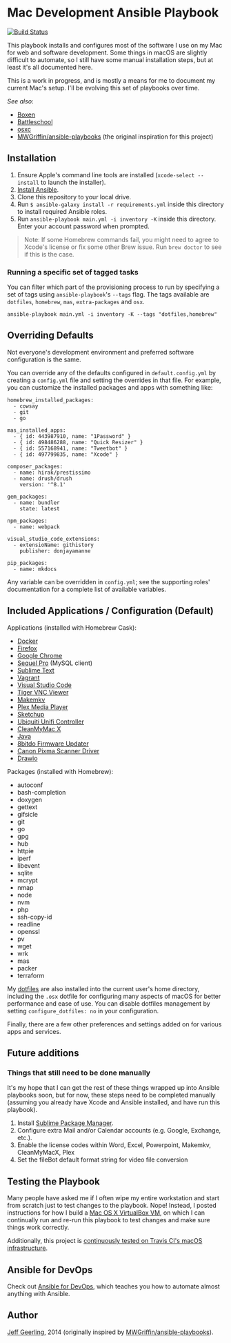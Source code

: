 # Mac Development Ansible Playbook

[![Build Status](https://travis-ci.org/geerlingguy/mac-dev-playbook.svg?branch=master)](https://travis-ci.org/geerlingguy/mac-dev-playbook)

This playbook installs and configures most of the software I use on my Mac for web and software development. Some things in macOS are slightly difficult to automate, so I still have some manual installation steps, but at least it's all documented here.

This is a work in progress, and is mostly a means for me to document my current Mac's setup. I'll be evolving this set of playbooks over time.

*See also*:

  - [Boxen](https://github.com/boxen)
  - [Battleschool](http://spencer.gibb.us/blog/2014/02/03/introducing-battleschool)
  - [osxc](https://github.com/osxc)
  - [MWGriffin/ansible-playbooks](https://github.com/MWGriffin/ansible-playbooks) (the original inspiration for this project)

## Installation

  1. Ensure Apple's command line tools are installed (`xcode-select --install` to launch the installer).
  2. [Install Ansible](http://docs.ansible.com/intro_installation.html).
  3. Clone this repository to your local drive.
  4. Run `$ ansible-galaxy install -r requirements.yml` inside this directory to install required Ansible roles.
  5. Run `ansible-playbook main.yml -i inventory -K` inside this directory. Enter your account password when prompted.

> Note: If some Homebrew commands fail, you might need to agree to Xcode's license or fix some other Brew issue. Run `brew doctor` to see if this is the case.

### Running a specific set of tagged tasks

You can filter which part of the provisioning process to run by specifying a set of tags using `ansible-playbook`'s `--tags` flag. The tags available are `dotfiles`, `homebrew`, `mas`, `extra-packages` and `osx`.

    ansible-playbook main.yml -i inventory -K --tags "dotfiles,homebrew"

## Overriding Defaults

Not everyone's development environment and preferred software configuration is the same.

You can override any of the defaults configured in `default.config.yml` by creating a `config.yml` file and setting the overrides in that file. For example, you can customize the installed packages and apps with something like:

    homebrew_installed_packages:
      - cowsay
      - git
      - go
    
    mas_installed_apps:
      - { id: 443987910, name: "1Password" }
      - { id: 498486288, name: "Quick Resizer" }
      - { id: 557168941, name: "Tweetbot" }
      - { id: 497799835, name: "Xcode" }
    
    composer_packages:
      - name: hirak/prestissimo
      - name: drush/drush
        version: '^8.1'
    
    gem_packages:
      - name: bundler
        state: latest
    
    npm_packages:
      - name: webpack
    
    visual_studio_code_extensions:
      - extensioName: githistory
        publisher: donjayamanne
    
    pip_packages:
      - name: mkdocs

Any variable can be overridden in `config.yml`; see the supporting roles' documentation for a complete list of available variables.

## Included Applications / Configuration (Default)

Applications (installed with Homebrew Cask):

  - [Docker](https://www.docker.com/)
  - [Firefox](https://www.mozilla.org/en-US/firefox/new/)
  - [Google Chrome](https://www.google.com/chrome/)
  - [Sequel Pro](https://www.sequelpro.com/) (MySQL client)
  - [Sublime Text](https://www.sublimetext.com/)
  - [Vagrant](https://www.vagrantup.com/)
  - [Visual Studio Code](https://code.visualstudio.com)
  - [Tiger VNC Viewer](https://tigervnc.org)
  - [Makemkv](https://makemkv.com)
  - [Plex Media Player](https://www.plex.tv)
  - [Sketchup](https://www.sketchup.com)
  - [Ubiquiti Unifi Controller](https://unifi-network.ui.com)
  - [CleanMyMac X](https://macpaw.com)
  - [Java](https://www.java.com/en/)
  - [8bitdo Firmware Updater](https://www.8bitdo.com)
  - [Canon Pixma Scanner Driver](https://global.canon/en/)
  - [Drawio](https://www.draw.io)

Packages (installed with Homebrew):

  - autoconf
  - bash-completion
  - doxygen
  - gettext
  - gifsicle
  - git
  - go
  - gpg
  - hub
  - httpie
  - iperf
  - libevent
  - sqlite
  - mcrypt
  - nmap
  - node
  - nvm
  - php
  - ssh-copy-id
  - readline
  - openssl
  - pv
  - wget
  - wrk
  - mas
  - packer
  - terraform


My [dotfiles](https://github.com/seadogger/dotfiles) are also installed into the current user's home directory, including the `.osx` dotfile for configuring many aspects of macOS for better performance and ease of use. You can disable dotfiles management by setting `configure_dotfiles: no` in your configuration.

Finally, there are a few other preferences and settings added on for various apps and services.

## Future additions

### Things that still need to be done manually

It's my hope that I can get the rest of these things wrapped up into Ansible playbooks soon, but for now, these steps need to be completed manually (assuming you already have Xcode and Ansible installed, and have run this playbook).

  1. Install [Sublime Package Manager](http://sublime.wbond.net/installation).
  2. Configure extra Mail and/or Calendar accounts (e.g. Google, Exchange, etc.).
  3. Enable the license codes within Word, Excel, Powerpoint, Makemkv, CleanMyMacX, Plex
  4. Set the fileBot default format string for video file conversion

## Testing the Playbook

Many people have asked me if I often wipe my entire workstation and start from scratch just to test changes to the playbook. Nope! Instead, I posted instructions for how I build a [Mac OS X VirtualBox VM](https://github.com/geerlingguy/mac-osx-virtualbox-vm), on which I can continually run and re-run this playbook to test changes and make sure things work correctly.

Additionally, this project is [continuously tested on Travis CI's macOS infrastructure](https://travis-ci.org/geerlingguy/mac-dev-playbook).

## Ansible for DevOps

Check out [Ansible for DevOps](https://www.ansiblefordevops.com/), which teaches you how to automate almost anything with Ansible.

## Author

[Jeff Geerling](https://www.jeffgeerling.com/), 2014 (originally inspired by [MWGriffin/ansible-playbooks](https://github.com/MWGriffin/ansible-playbooks)).
